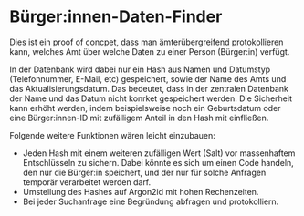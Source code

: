 # Bürger:innen-Daten-Finder
Dies ist ein proof of concpet, dass man ämterübergreifend protokollieren kann, welches Amt über welche Daten zu einer Person (Bürger:in) verfügt.

In der Datenbank wird dabei nur ein Hash aus Namen und Datumstyp (Telefonnummer, E-Mail, etc) gespeichert, sowie der Name des Amts und das Aktualisierungsdatum. Das bedeutet, dass in der zentralen Datenbank der Name und das Datum nicht konrket gespeichert werden. Die Sicherheit kann erhöht werden, indem beispielsweise noch ein Geburtsdatum oder eine Bürger:innen-ID mit zufälligem Anteil in den Hash mit einfließen.

Folgende weitere Funktionen wären leicht einzubauen:
* Jeden Hash mit einem weiteren zufälligen Wert (Salt) vor massenhaftem Entschlüsseln zu sichern. Dabei könnte es sich um einen Code handeln, den nur die Bürger:in speichert, und der nur für solche Anfragen temporär verarbeitet werden darf.
* Umstellung des Hashes auf Argon2id mit hohen Rechenzeiten.
* Bei jeder Suchanfrage eine Begründung abfragen und protokolliern.
